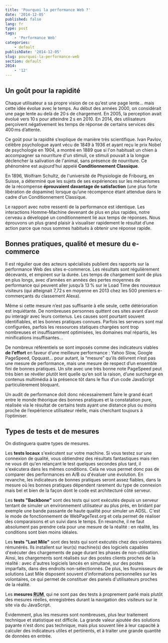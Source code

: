 ```yaml
---
title: 'Pourquoi la performance Web ?'
date: '2014-12-05'
published: false
lang: fr
type: post
tags:
    - 'Performance Web'
categories:
    - default
publishDate: '2014-12-05'
slug: pourquoi-la-performance-web
section: default
2014:
    - '12'
---
```


## Un goût pour la rapidité

Chaque utilisateur a sa propre vision de ce qu’est une page lente… mais cette idée évolue avec le temps. Au début des années 2000, on considérait une page lente au delà de 20&#8239;s de chargement. En 2005, la perception avait évolué vers 10&#8239;s pour atteindre 2&#8239;s en 2010. En 2014, des utilisateurs perçoivent négativement les temps de réponse de certains services dès 400&#8239;ms d’attente. 

Ce goût pour la rapidité s’explique de manière très scientifique. Ivan Pavlov, célèbre psychologue ayant vécu de 1849 à 1936 et ayant reçu le prix Nobel de psychologie en 1904, a montré en 1889 que si l'on habituait un chien à accompagner sa nourriture d'un stimuli, ce stimuli pouvait à la longue déclencher la salivation de l'animal, sans présence de nourriture. Ce phénomène est aujourd'hui appelé **Conditionnement Classique**. 

En 1896, Wolfram Schultz, de l'université de Physiologie de Fribourg, en Suisse, a déterminé que les sujets de ses expériences sur les mécanismes de la récompense **éprouvaient davantage de satisfaction** (une plus forte libération de dopamine) lorsque qu’une récompence étant attendue dans le cadre d’un Conditionnement Classique. 

Le rapport avec notre ressenti de la performance est identique. Les interactions Homme-Machine devenant de plus en plus rapides, notre cerveau a développé un conditionnement lié aux temps de réponses. Nous éprouvons un plus grand plaisir à visualiser rapidement le résultat d’une action parce que nous sommes habitués à obtenir une réponse rapide.

## Bonnes pratiques, qualité et mesure du e-commerce

Il est régulier que des acteurs spécialisés publient des rapports sur la performance Web des sites e-commerce. Les résultats sont régulièrement décevants, et empirent sur la durée. Les temps de chargement sont de plus en plus longs, avec d’années en années des pertes moyennes de performance qui peuvent aller jusqu’à 13&#8239;% sur le Load Time des nouveaux visiteurs (qui atteignait 7,72&#8239;s en moyenne en 2013 chez les 500 premiers e-commerçants du classement Alexa). 

Même si cette mesure n’est pas suffisante à elle seule, cette détérioration est inquiétante. De nombreuses personnes quittent ces sites avant d’avoir pu interagir avec leurs contenus. Les causes sont pourtant souvent identifiables, et les bonnes pratiques connues. Parfois les serveurs sont mal configurées, parfois les ressources statiques chargées sont trop nombreuses et insuffisamment optimisées, les domaines mal répartis, les minifications insuffisantes… 

De nombreux référentiels se sont imposés comme des indicateurs viables **de l’effort** en faveur d’une meilleure performance : Yahoo Slow, Google PageSpeed, Opquast… pour autant, la “mesure” qu’ils délivrent n’est pas une mesure de performance, mais une mesure de respect d’un ensemble fini de bonnes pratiques. Un site avec une très bonne note PageSpeed peut très bien se révéler plutôt lent quelle qu’en soit la raison, d’une surcharge en contenus multimédia à la présence tôt dans le flux d’un code JavaScript particulièrement bloquant. 

Un audit de performance doit donc nécessairement faire le grand écart entre le monde théorique des bonnes pratiques et la constatation pure, réalisée via le résultat de certains tests ayant une distance plus ou moins proche de l’expérience utilisateur réelle, mais cherchant toujours à l’optimiser.

## Types de tests et de mesures

On distinguera quatre types de mesures.

Les **tests locaux** s'exécutent sur votre machine. Si vous testez sur une connexion de qualité, vous obtiendrez des résultats fantastiques mais rien ne vous dit qu'en relançant le test quelques secondes plus tard, il s'exécutera dans les mêmes conditions. Cela ne vous permet donc pas de comparer des performances en A/B ou d'évaluer une évolution. En revanche, les indicateurs de bonnes pratiques seront assez fiables, dans la mesure où les bonnes pratiques dépendent rarement du type de connexion mais bel et bien de la façon dont le code est architecturé côté serveur.

Les **tests "Backbone"** sont des tests qui sont exécutés depuis un serveur tentant de simuler un environnement utilisateur au plus près, en bridant par exemple une bande passante de haute qualité pour simuler un ADSL. C'est le mode de fonctionnement de WebPageTest.org et cela permet de réaliser des comparaisons et un suivi dans le temps. En revanche, il ne faut absolument pas prendre cela pour une mesure de la réalité : en réalité, les conditions sont bien moins idéales.

Les **tests "Last Mile"** sont des tests qui sont exécutés chez des volontaires rémunérés. Ils installent sur leur(s) machine(s) des logiciels capables d'exécuter des chargements de page durant les phases de non-utilisation. Ainsi, les chargements sont réalisés sur des postes clients proches de la réalité : avec d'autres logiciels lancés en simultané, sur des postes imparfaits, dans des endroits non-sélectionnés. De plus, les fournisseurs de solutions Last Mile disposent souvent d'informations personnelles sur les volontaires, ce qui permet de constituer des panels d'utilisateurs proches de la réalité.

Les **mesures <abbr title="Real User Monitoring : suivi des utilisateurs réels" lang="en">RUM</abbr>**, qui ne sont pas des tests à proprement parlé mais plutôt des mesures réelles, enregistrées durant la navigation des visiteurs sur le site via du JavaScript.

Évidemment, plus les mesures sont nombreuses, plus leur traitement technique et statistique est difficile. La grande valeur ajoutée des solutions payante n'est donc pas technique, mais plus souvent liée à leur capacité à calculer des indicateurs utiles et pertinents, et à traiter une grande quantité de données en entrée.